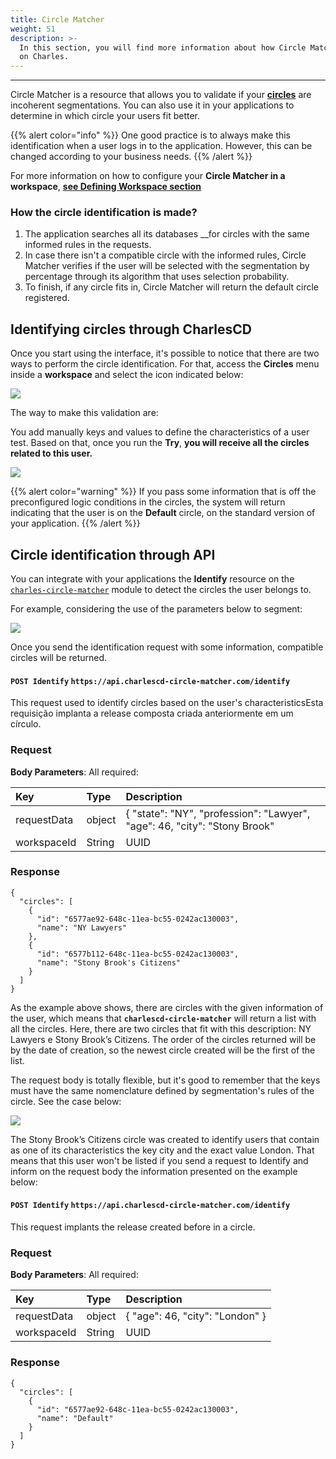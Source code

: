 ```yaml
---
title: Circle Matcher
weight: 51
description: >-
  In this section, you will find more information about how Circle Matcher works
  on Charles.
---
```


--- 

Circle Matcher is a resource that allows you to validate if your [**circles**](/reference/circles/) are incoherent segmentations. You can also use it in your applications to determine in which circle your users fit better.

{{% alert color="info" %}}
One good practice is to always make this identification when a user logs in to the application. However, this can be changed according to your business needs.
{{% /alert %}}

For more information on how to configure your **Circle Matcher in a workspace**, [**see Defining Workspace section**](/get-started/defining-a-workspace/overview/) 

### **How the circle identification is made?** 

1. The application searches all its databases __for circles with the same informed rules in the requests.
2. In case there isn't a compatible circle with the informed rules, Circle Matcher verifies if the user will be selected with the segmentation by percentage through its algorithm that uses selection probability. 
3. To finish, if any circle fits in, Circle Matcher will return the default circle registered. 

## **Identifying circles through CharlesCD**

Once you start using the interface, it's possible to notice that there are two ways to perform the circle identification. For that, access the **Circles** menu inside a **workspace** and select the icon indicated below:

![](/shared/circle-matcher%20%281%29.png)

The  way to make this validation are:

You add manually keys and values to define the characteristics of a user test. Based on that, once you run the **Try**,  **you will receive all the circles related to this user.**  

![](/shared/circle-matcher.gif)

{{% alert color="warning" %}}
If you pass some information that is off the preconfigured logic conditions in the circles, the system will return indicating that the user is on the **Default** circle, on the standard version of your application.
{{% /alert %}}

## **Circle identification through API**

You can integrate with your applications the **Identify** resource on the [`charles-circle-matcher`](https://github.com/ZupIT/charlescd/tree/master/circle-matcher) module to detect the circles the user belongs to.

For example, considering the use of the parameters below to segment:

![](/shared/circlematcher-identificacao-de-circulos-atraves-da-api%20%281%29.png)

Once you send the identification request with some information, compatible circles will be returned.

#### `POST Identify` `https://api.charlescd-circle-matcher.com/identify` 

This request used to identify circles based on the user's characteristicsEsta requisição implanta a release composta criada anteriormente em um círculo.

### **Request**

**Body Parameters**: All required:

| Key | Type | Description |
| :--- | :--- | :--- |
| requestData | object | { "state": "NY", "profession": "Lawyer", "age": 46, "city": "Stony Brook"  |
| workspaceId | String | UUID |


### **Response**
```text
{
  "circles": [
    {
      "id": "6577ae92-648c-11ea-bc55-0242ac130003",
      "name": "NY Lawyers"
    },
    {
      "id": "6577b112-648c-11ea-bc55-0242ac130003",
      "name": "Stony Brook's Citizens"
    }
  ]
}
```

As the example above shows, there are circles with the given information of the user, which means that **`charlescd-circle-matcher`** will return a list with all the circles. Here, there are two circles that fit with this description: NY Lawyers e Stony Brook’s Citizens. The order of the circles returned will be by the date of creation, so the newest circle created will be the first of the list.

The request body is totally flexible, but it's good to remember that the keys must have the same nomenclature defined by segmentation's rules of the circle. See the case below:

![](/shared/circle-matcher-stony-brooks-citizens.png)

The Stony Brook’s Citizens circle was created to identify users that contain as one of its characteristics the key city and the exact value London. That means that this user won't be listed if you send a request to Identify and inform on the request body the information presented on the example below:

#### `POST Identify` `https://api.charlescd-circle-matcher.com/identify` 

This request implants the release created before in a circle. 

### **Request**

**Body Parameters**: All required:

| Key | Type | Description |
| :--- | :--- | :--- |
| requestData | object | { "age": 46, "city": "London" } |
| workspaceId | String | UUID |


### **Response**
```
{
  "circles": [
    {
      "id": "6577ae92-648c-11ea-bc55-0242ac130003",
      "name": "Default"
    }
  ]
}
```